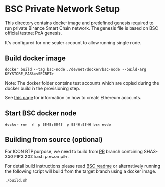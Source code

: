 # BSC Private Network Setup

This directory contains docker image and predefined genesis required to run private Binance Smart Chain network. The
genesis file is based on BSC official testnet PoA genesis. 

It's configured for one sealer account to allow running single node.

## Build docker image

```
docker build --tag bsc-node ./devnet/docker/bsc-node --build-arg KEYSTORE_PASS=<SECRET>
```

Note: The docker folder contains test accounts which are copied during the docker build in the provisioning step.

See [this page](https://geth.ethereum.org/docs/interface/managing-your-accounts) for information on how to create Ethereum accounts.

## Start BSC docker node

```
docker run -d -p 8545:8545 -p 8546:8546 bsc-node
```

## Building from source (optional)

For ICON BTP purpose, we need to build from [PR](https://github.com/binance-chain/bsc/pull/118) branch 
containing SHA3-256 FIPS 202 hash precompile.

For detail build instructions please read [BSC readme](https://github.com/binance-chain/bsc) or
alternatively running the following script will build from the target branch using a docker image.

```./build.sh```